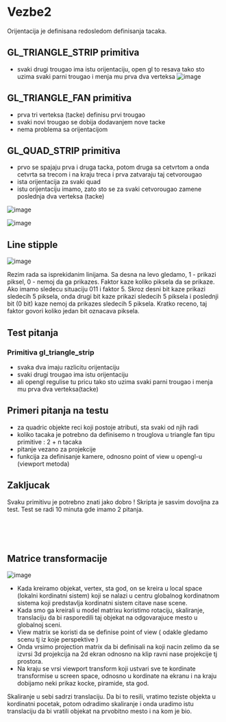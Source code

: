 # Vezbe2

Orijentacija je definisana redosledom definisanja tacaka.

## GL_TRIANGLE_STRIP primitiva

  - svaki drugi trougao ima istu orijentaciju, open gl to resava tako sto uzima svaki parni trougao i menja mu prva dva verteksa 
![image](https://user-images.githubusercontent.com/45834270/97884639-9de62300-1d26-11eb-9353-05030b2ac20d.png)


## GL_TRIANGLE_FAN primitiva

  - prva tri verteksa (tacke) definisu prvi trougao
  - svaki novi trougao se dobija dodavanjem nove tacke
  - nema problema sa orijentacijom

## GL_QUAD_STRIP primitiva

  - prvo se spajaju prva i druga tacka, potom druga sa cetvrtom a onda cetvrta sa trecom i na kraju treca i prva zatvaraju taj cetvorougao
  - ista orijentacija za svaki quad
  - istu orijentaciju imamo, zato sto se za svaki cetvorougao zamene poslednja dva verteksa (tacke)

![image](https://user-images.githubusercontent.com/45834270/97888863-ee13b400-1d2b-11eb-948d-ee206bdfd188.png)

![image](https://user-images.githubusercontent.com/45834270/97888739-c7557d80-1d2b-11eb-8a13-8d69125a6f98.png)

## Line stipple

![image](https://user-images.githubusercontent.com/45834270/97889278-76925480-1d2c-11eb-8e90-c25bd21d6486.png)

Rezim rada sa isprekidanim linijama. Sa desna na levo gledamo, 1 - prikazi piksel, 0 - nemoj da ga prikazes. Faktor kaze koliko piksela da se prikaze. Ako imamo sledecu situaciju 011 i faktor 5. Skroz desni bit kaze prikazi sledecih 5 piksela, onda drugi bit kaze prikazi sledecih 5 piksela i poslednji bit (0 bit) kaze nemoj da prikazes sledecih 5 piksela. Kratko receno, taj faktor govori koliko jedan bit oznacava piksela.

## Test pitanja

### Primitiva gl_triangle_strip

- svaka dva imaju razlicitu orijentaciju 
- svaki drugi trougao ima istu orijentaciju
- ali opengl regulise tu pricu tako sto uzima svaki parni trougao i menja mu prva dva verteksa(tacke)
  
## Primeri pitanja na testu 
  
  - za quadric objekte reci koji postoje atributi, sta svaki od njih radi 
  - koliko tacaka je potrebno da definisemo n trouglova u triangle fan tipu primitive : 2 + n tacaka
  - pitanje vezano za projekcije 
  - funkcija za definisanje kamere, odnosno point of view u opengl-u (viewport metoda)
  
## Zakljucak

Svaku primitivu je potrebno znati jako dobro ! Skripta je sasvim dovoljna za test. Test se radi 10 minuta gde imamo 2 pitanja.

</br></br></br>

## Matrice transformacije 

![image](https://user-images.githubusercontent.com/45834270/97891893-a7c05400-1d2f-11eb-9e3e-239db9762a04.png)


  - Kada kreiramo objekat, vertex, sta god, on se kreira u local space (lokalni kordinatni sistem) koji se nalazi u centru globalnog kordinatnom sistema koji predstavlja kordinatni sistem citave nase scene.   
  - Kada smo ga kreirali u model matrixu koristimo rotaciju, skaliranje, translaciju da bi rasporedili taj objekat na odgovarajuce mesto u globalnoj sceni.
  - View matrix se koristi da se definise point of view ( odakle gledamo scenu tj iz koje perspektive  )
  - Onda vrsimo projection matrix da bi definisali na koji nacin zelimo da se izvrsi 3d projekcija na 2d ekran odnosno na klip ravni nase projekcije tj prostora. 
  - Na kraju se vrsi viewport transform koji ustvari sve te kordinate transformise u screen space, odnosno u kordinate na ekranu i na kraju dobijamo neki prikaz kocke, piramide, sta god.
  
Skaliranje u sebi sadrzi translaciju. Da bi to resili, vratimo teziste objekta u kordinatni pocetak, potom odradimo skaliranje i onda uradimo istu translaciju da bi vratili objekat na prvobitno mesto i na kom je bio.

